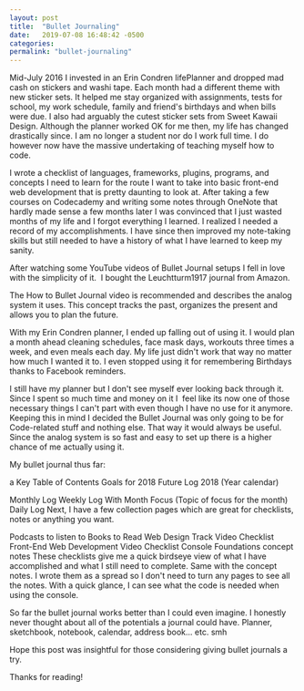 ```yaml
---
layout: post
title:  "Bullet Journaling"
date:   2019-07-08 16:48:42 -0500
categories: 
permalink: "bullet-journaling"
---
```


Mid-July 2016 I invested in an Erin Condren lifePlanner and dropped mad cash on stickers and washi tape. Each month had a different theme with new sticker sets. It helped me stay organized with assignments, tests for school, my work schedule, family and friend's birthdays and when bills were due. I also had arguably the cutest sticker sets from Sweet Kawaii Design. Although the planner worked OK for me then, my life has changed drastically since. I am no longer a student nor do I work full time. I do however now have the massive undertaking of teaching myself how to code.
<!--more-->
I wrote a checklist of languages, frameworks, plugins, programs, and concepts I need to learn for the route I want to take into basic front-end web development that is pretty daunting to look at. After taking a few courses on Codecademy and writing some notes through OneNote that hardly made sense a few months later I was convinced that I just wasted months of my life and I forgot everything I learned. I realized I needed a record of my accomplishments. I have since then improved my note-taking skills but still needed to have a history of what I have learned to keep my sanity.

After watching some YouTube videos of Bullet Journal setups I fell in love with the simplicity of it.  I bought the Leuchtturm1917 journal from Amazon.



The How to Bullet Journal video is recommended and describes the analog system it uses. This concept tracks the past, organizes the present and allows you to plan the future.

With my Erin Condren planner, I ended up falling out of using it. I would plan a month ahead cleaning schedules, face mask days, workouts three times a week, and even meals each day. My life just didn't work that way no matter how much I wanted it to. I even stopped using it for remembering Birthdays thanks to Facebook reminders.

I still have my planner but I don't see myself ever looking back through it. Since I spent so much time and money on it I  feel like its now one of those necessary things I can't part with even though I have no use for it anymore. Keeping this in mind I decided the Bullet Journal was only going to be for Code-related stuff and nothing else. That way it would always be useful. Since the analog system is so fast and easy to set up there is a higher chance of me actually using it.

My bullet journal thus far:

a Key
Table of Contents
Goals for 2018
Future Log 2018 (Year calendar)


Monthly Log
Weekly Log With Month Focus (Topic of focus for the month)
Daily Log
Next, I have a few collection pages which are great for checklists, notes or anything you want.

Podcasts to listen to
Books to Read
Web Design Track Video Checklist
Front-End Web Development Video Checklist
Console Foundations concept notes
These checklists give me a quick birdseye view of what I have accomplished and what I still need to complete. Same with the concept notes. I wrote them as a spread so I don't need to turn any pages to see all the notes. With a quick glance, I can see what the code is needed when using the console.

So far the bullet journal works better than I could even imagine. I honestly never thought about all of the potentials a journal could have. Planner, sketchbook, notebook, calendar, address book... etc. smh

Hope this post was insightful for those considering giving bullet journals a try.

Thanks for reading!

